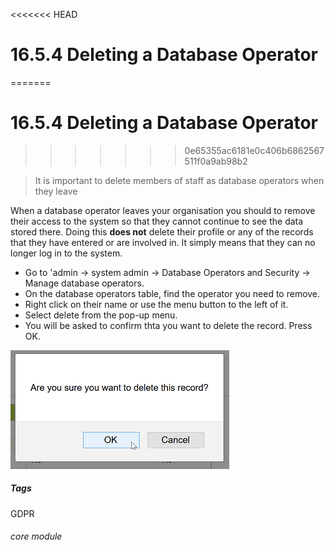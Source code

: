 <<<<<<< HEAD
# 16.5.4  <i class="fas fa-address-card"></i> Deleting a Database Operator
=======
# 16.5.4 Deleting a Database Operator
>>>>>>> 0e65355ac6181e0c406b6862567511f0a9ab98b2

> It is important to delete members of staff as database operators when they leave



When a database operator leaves your organisation you should to remove their access to the system so that they cannot continue to see the data stored there. Doing this **does not** delete their profile or any of the records that they have entered or are involved in. It simply means that they can no longer log in to the system. 

- Go to 'admin -> system admin -> Database Operators and Security -> Manage database operators.
- On the database operators table, find the operator you need to remove.
- Right click on their name or use the menu button to the left of it.
- Select delete from the pop-up menu.
- You will be asked to confirm thta you want to delete the record. Press OK.

![Delete Database Operator Confirmation](16.5.4a.png)


##### Tags
GDPR

###### core module
